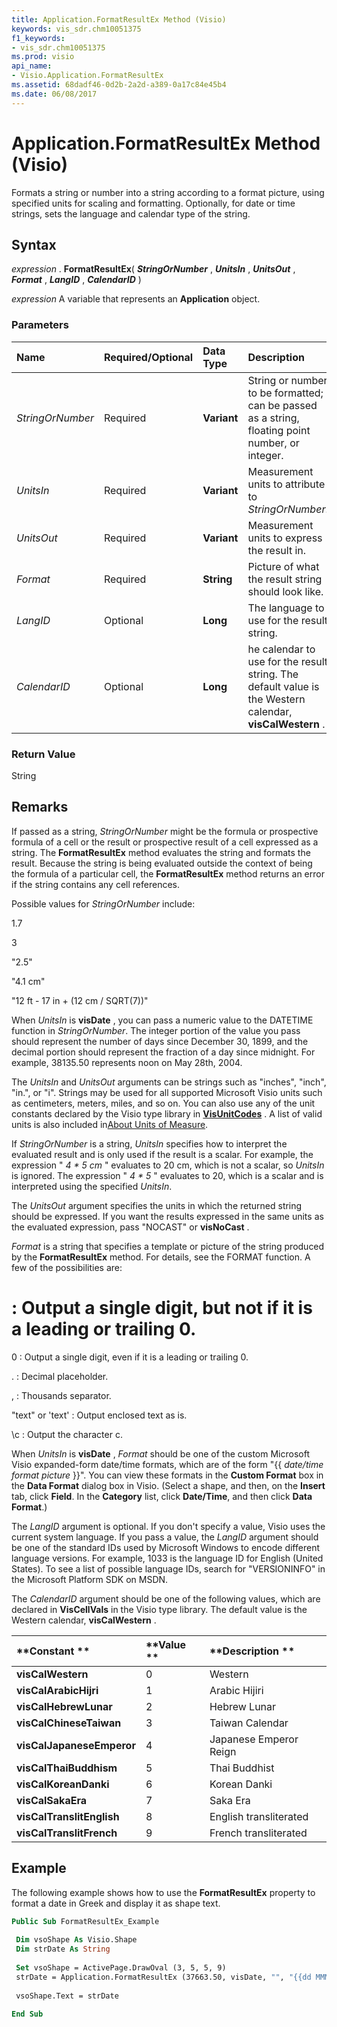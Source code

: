 ```yaml
---
title: Application.FormatResultEx Method (Visio)
keywords: vis_sdr.chm10051375
f1_keywords:
- vis_sdr.chm10051375
ms.prod: visio
api_name:
- Visio.Application.FormatResultEx
ms.assetid: 68dadf46-0d2b-2a2d-a389-0a17c84e45b4
ms.date: 06/08/2017
---
```



# Application.FormatResultEx Method (Visio)

Formats a string or number into a string according to a format picture, using specified units for scaling and formatting. Optionally, for date or time strings, sets the language and calendar type of the string.


## Syntax

 _expression_ . **FormatResultEx**( **_StringOrNumber_** , **_UnitsIn_** , **_UnitsOut_** , **_Format_** , **_LangID_** , **_CalendarID_** )

 _expression_ A variable that represents an **Application** object.


### Parameters



|**Name**|**Required/Optional**|**Data Type**|**Description**|
|:-----|:-----|:-----|:-----|
| _StringOrNumber_|Required| **Variant**|String or number to be formatted; can be passed as a string, floating point number, or integer.|
| _UnitsIn_|Required| **Variant**|Measurement units to attribute to  _StringOrNumber_.|
| _UnitsOut_|Required| **Variant**|Measurement units to express the result in.|
| _Format_|Required| **String**|Picture of what the result string should look like.|
| _LangID_|Optional| **Long**|The language to use for the result string. |
| _CalendarID_|Optional| **Long**|he calendar to use for the result string. The default value is the Western calendar,  **visCalWestern** .|

### Return Value

String


## Remarks

If passed as a string,  _StringOrNumber_ might be the formula or prospective formula of a cell or the result or prospective result of a cell expressed as a string. The **FormatResultEx** method evaluates the string and formats the result. Because the string is being evaluated outside the context of being the formula of a particular cell, the **FormatResultEx** method returns an error if the string contains any cell references.

Possible values for  _StringOrNumber_ include:

1.7

3

"2.5"

"4.1 cm"

"12 ft - 17 in + (12 cm / SQRT(7))"

When  _UnitsIn_ is **visDate** , you can pass a numeric value to the DATETIME function in _StringOrNumber_. The integer portion of the value you pass should represent the number of days since December 30, 1899, and the decimal portion should represent the fraction of a day since midnight. For example, 38135.50 represents noon on May 28th, 2004.

The  _UnitsIn_ and _UnitsOut_ arguments can be strings such as "inches", "inch", "in.", or "i". Strings may be used for all supported Microsoft Visio units such as centimeters, meters, miles, and so on. You can also use any of the unit constants declared by the Visio type library in **[VisUnitCodes](visunitcodes-enumeration-visio.md)** . A list of valid units is also included in[About Units of Measure](http://msdn.microsoft.com/library/b6140312-b8e6-0cf2-9fe0-b14e800216bf%28Office.15%29.aspx).

If  _StringOrNumber_ is a string, _UnitsIn_ specifies how to interpret the evaluated result and is only used if the result is a scalar. For example, the expression " _4 * 5 cm_ " evaluates to 20 cm, which is not a scalar, so _UnitsIn_ is ignored. The expression " _4 * 5_ " evaluates to 20, which is a scalar and is interpreted using the specified _UnitsIn_.

The  _UnitsOut_ argument specifies the units in which the returned string should be expressed. If you want the results expressed in the same units as the evaluated expression, pass "NOCAST" or **visNoCast** .

 _Format_ is a string that specifies a template or picture of the string produced by the **FormatResultEx** method. For details, see the FORMAT function. A few of the possibilities are:

# : Output a single digit, but not if it is a leading or trailing 0.

0 : Output a single digit, even if it is a leading or trailing 0.

. : Decimal placeholder.

, : Thousands separator.

"text" or 'text' : Output enclosed text as is.

\c : Output the character c.

When  _UnitsIn_ is **visDate** , _Format_ should be one of the custom Microsoft Visio expanded-form date/time formats, which are of the form "{{ _date/time format picture_ }}". You can view these formats in the **Custom Format** box in the **Data Format** dialog box in Visio. (Select a shape, and then, on the **Insert** tab, click **Field**. In the  **Category** list, click **Date/Time**, and then click  **Data Format**.)

The  _LangID_ argument is optional. If you don't specify a value, Visio uses the current system language. If you pass a value, the _LangID_ argument should be one of the standard IDs used by Microsoft Windows to encode different language versions. For example, 1033 is the language ID for English (United States). To see a list of possible language IDs, search for "VERSIONINFO" in the Microsoft Platform SDK on MSDN.

The  _CalendarID_ argument should be one of the following values, which are declared in **VisCellVals** in the Visio type library. The default value is the Western calendar, **visCalWestern** .



|**Constant **|**Value **|**Description **|
|:-----|:-----|:-----|
| **visCalWestern**|0|Western|
| **visCalArabicHijri**|1|Arabic Hijiri|
| **visCalHebrewLunar**|2|Hebrew Lunar|
| **visCalChineseTaiwan**|3|Taiwan Calendar|
| **visCalJapaneseEmperor**|4|Japanese Emperor Reign|
| **visCalThaiBuddhism**|5|Thai Buddhist|
| **visCalKoreanDanki**|6|Korean Danki|
| **visCalSakaEra**|7|Saka Era|
| **visCalTranslitEnglish**|8|English transliterated |
| **visCalTranslitFrench**|9|French transliterated |

## Example

The following example shows how to use the  **FormatResultEx** property to format a date in Greek and display it as shape text.


```vb
Public Sub FormatResultEx_Example 
 
 Dim vsoShape As Visio.Shape 
 Dim strDate As String 
 
 Set vsoShape = ActivePage.DrawOval (3, 5, 5, 9) 
 strDate = Application.FormatResultEx (37663.50, visDate, "", "{{dd MMMM yyyy}}", 1032, 0) 
 
 vsoShape.Text = strDate 
 
End Sub
```



